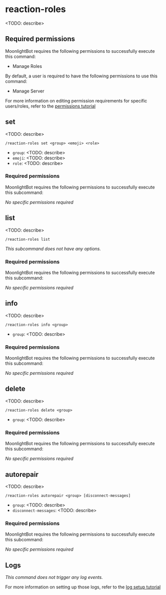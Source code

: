 # reaction-roles

<TODO: describe>

## Required permissions

MoonlightBot requires the following permissions to successfully execute this command:

* Manage Roles

By default, a user is required to have the following permissions to use this command:

* Manage Server

For more information on editing permission requirements for specific users/roles, refer to the [permissions tutorial](<linkToPermissionsTutorial>)

## set

<TODO: describe>

```text
/reaction-roles set <group> <emoji> <role>
```

* `group`: <TODO: describe>
* `emoji`: <TODO: describe>
* `role`: <TODO: describe>

### Required permissions

MoonlightBot requires the following permissions to successfully execute this subcommand:

*No specific permissions required*

## list

<TODO: describe>

```text
/reaction-roles list
```

*This subcommand does not have any options.*

### Required permissions

MoonlightBot requires the following permissions to successfully execute this subcommand:

*No specific permissions required*

## info

<TODO: describe>

```text
/reaction-roles info <group>
```

* `group`: <TODO: describe>

### Required permissions

MoonlightBot requires the following permissions to successfully execute this subcommand:

*No specific permissions required*

## delete

<TODO: describe>

```text
/reaction-roles delete <group>
```

* `group`: <TODO: describe>

### Required permissions

MoonlightBot requires the following permissions to successfully execute this subcommand:

*No specific permissions required*

## autorepair

<TODO: describe>

```text
/reaction-roles autorepair <group> [disconnect-messages]
```

* `group`: <TODO: describe>
* `disconnect-messages`: <TODO: describe>

### Required permissions

MoonlightBot requires the following permissions to successfully execute this subcommand:

*No specific permissions required*

## Logs

*This command does not trigger any log events.*

For more information on setting up those logs, refer to the [log setup tutorial](<linkToLogTutorial>)
